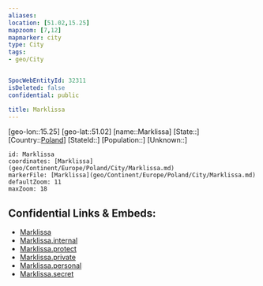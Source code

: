 ```yaml
---
aliases: 
location: [51.02,15.25]
mapzoom: [7,12] 
mapmarker: city 
type: City
tags:
- geo/City


SpocWebEntityId: 32311
isDeleted: false
confidential: public

title: Marklissa
---
```

[geo-lon::15.25]
[geo-lat::51.02]
[name::Marklissa]
[State::]
[Country::[Poland](geo/Continent/Europe/Poland.md)]
[StateId::]
[Population::]
[Unknown::]


```leaflet
id: Marklissa
coordinates: [Marklissa](geo/Continent/Europe/Poland/City/Marklissa.md)
markerFile: [Marklissa](geo/Continent/Europe/Poland/City/Marklissa.md)
defaultZoom: 11 
maxZoom: 18
```


## Confidential Links & Embeds: 
- [Marklissa](../../../../../../_public/geo/Continent/Europe/Poland/City/Marklissa.md) 
- [Marklissa.internal](../../../../../../_internal/geo/Continent/Europe/Poland/City/Marklissa.internal.md) 
- [Marklissa.protect](../../../../../../_protect/geo/Continent/Europe/Poland/City/Marklissa.protect.md) 
- [Marklissa.private](../../../../../../_private/geo/Continent/Europe/Poland/City/Marklissa.private.md) 
- [Marklissa.personal](../../../../../../_personal/geo/Continent/Europe/Poland/City/Marklissa.personal.md) 
- [Marklissa.secret](../../../../../../_secret/geo/Continent/Europe/Poland/City/Marklissa.secret.md) 
